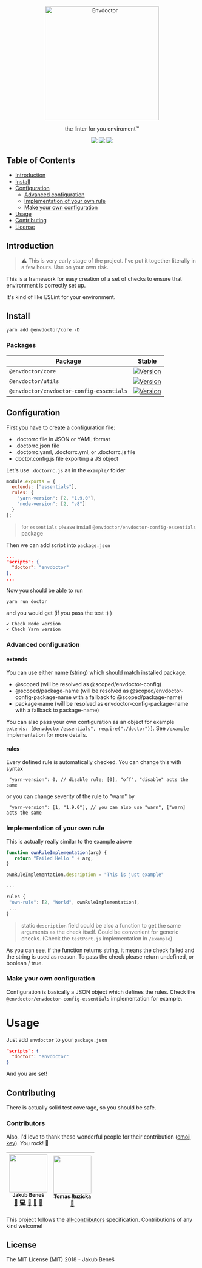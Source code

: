 <div align="center">
 <img src="https://user-images.githubusercontent.com/8135252/48912582-4ff7ed80-ee76-11e8-8eb4-68ed699ea0c4.png" alt="Envdoctor" title="Envdoctor" width="300">
 <p>the linter for you enviroment™</p>

<p align="center">
  <a href="https://codecov.io/gh/jukben/envdoctor"><img src="https://codecov.io/gh/jukben/envdoctor/branch/master/graph/badge.svg"></a>
  <a href="https://circleci.com/gh/jukben/envdoctor"><img src="https://circleci.com/gh/jukben/envdoctor.svg?style=svg"></a>
  <img src="https://img.shields.io/badge/all_contributors-1-orange.svg?style=flat-square">
</p>
 
</div>

## Table of Contents

- [Introduction](#introduction)
- [Install](#install)
- [Configuration](#configuration)
  - [Advanced configuration](#advanced-configuration)
  - [Implementation of your own rule](#implementation-of-your-own-rule)
  - [Make your own configuration](#make-your-own-configuration)
- [Usage](#usage)
- [Contributing](#contributing)
- [License](#license)

## Introduction

> ⚠️ This is very early stage of the project. I've put it together literally in a few hours. Use on your own risk.

This is a framework for easy creation of a set of checks to ensure that environment is correctly set up.

It's kind of like ESLint for your environment.

## Install

`yarn add @envdoctor/core -D`

### Packages

| Package                                  | Stable                                                                                 |
| ---------------------------------------- | -------------------------------------------------------------------------------------- |
| `@envdoctor/core`                        | [![Version][envdoctor-core-version]][envdoctor-core-package]                           |
| `@envdoctor/utils`                       | [![Version][envdoctor-utils-version]][envdoctor-utils-package]                         |
| `@envdoctor/envdoctor-config-essentials` | [![Version][envdoctor-config-essentials-version]][envdoctor-config-essentials-package] |

## Configuration

First you have to create a configuration file:

- .doctorrc file in JSON or YAML format
- .doctorrc.json file
- .doctorrc.yaml, .doctorrc.yml, or .doctorrc.js file
- doctor.config.js file exporting a JS object

Let's use `.doctorrc.js` as in the `example/` folder

```js
module.exports = {
  extends: ["essentials"],
  rules: {
    "yarn-version": [2, "1.9.0"],
    "node-version": [2, "v8"]
  }
};
```

> for `essentials` please install `@envdoctor/envdoctor-config-essentials` package

Then we can add script into `package.json`

```json
...
"scripts": {
  "doctor": "envdoctor"
},
...
```

Now you should be able to run

`yarn run doctor`

and you would get (if you pass the test :) )

```
✔ Check Node version
✔ Check Yarn version
```

### Advanced configuration

#### extends

You can use either name (string) which should match installed package.

- @scoped (will be resolved as @scoped/envdoctor-config)
- @scoped/package-name (will be resolved as @scoped/envdoctor-config-package-name with a fallback to @scoped/package-name)
- package-name (will be resolved as envdoctor-config-package-name with a fallback to package-name)

You can also pass your own configuration as an object for example `extends: [@envdoctor/essentials", require("./doctor")]`. See `/example` implementation for more details.

#### rules

Every defined rule is automatically checked. You can change this with syntax

```
 "yarn-version": 0, // disable rule; [0], "off", "disable" acts the same
```

or you can change severity of the rule to "warn" by

```
 "yarn-version": [1, "1.9.0"], // you can also use "warn", ["warn] acts the same
```

### Implementation of your own rule

This is actually really similar to the example above

```js
function ownRuleImplementation(arg) {
   return "Failed Hello " + arg;
}

ownRuleImplementation.description = "This is just example"

...

rules {
 "own-rule": [2, "World", ownRuleImplementation],
 ...
}
```

> static `description` field could be also a function to get the same arguments as the check itself. Could be convenient for generic checks. (Check the `testPort.js` implementation in `/example`)

As you can see, if the function returns string, it means the check failed and the string is used as reason. To pass the check please return undefined, or boolean / true.

### Make your own configuration

Configuration is basically a JSON object which defines the rules. Check the `@envdoctor/envdoctor-config-essentials` implementation for example.

# Usage

Just add `envdoctor` to your `package.json`

```json
"scripts": {
  "doctor": "envdoctor"
}
```

And you are set!

<!-- urls -->

[envdoctor-core-version]: https://img.shields.io/npm/v/@envdoctor/core.svg?style=flat-square
[envdoctor-core-package]: https://www.npmjs.com/package/@envdoctor/core
[envdoctor-utils-version]: https://img.shields.io/npm/v/@envdoctor/utils.svg?style=flat-square
[envdoctor-utils-package]: https://www.npmjs.com/package/@envdoctor/utils
[envdoctor-config-essentials-version]: https://img.shields.io/npm/v/@envdoctor/envdoctor-config-essentials.svg?style=flat-square
[envdoctor-config-essentials-package]: https://www.npmjs.com/package/@envdoctor/envdoctor-config-essentials

## Contributing

There is actually solid test coverage, so you should be safe.

### Contributors

Also, I'd love to thank these wonderful people for their contribution ([emoji key](https://github.com/kentcdodds/all-contributors#emoji-key)). You rock! 💪

<!-- ALL-CONTRIBUTORS-LIST:START - Do not remove or modify this section -->
<!-- prettier-ignore -->
| [<img src="https://avatars3.githubusercontent.com/u/8135252?v=4" width="100px;"/><br /><sub><b>Jakub Beneš</b></sub>](https://jukben.cz)<br />[🐛](https://github.com/jukben/envdoctor/issues?q=author%3Ajukben "Bug reports") [💻](https://github.com/jukben/envdoctor/commits?author=jukben "Code") [🎨](#design-jukben "Design") [📖](https://github.com/jukben/envdoctor/commits?author=jukben "Documentation") [🤔](#ideas-jukben "Ideas, Planning, & Feedback") | [<img src="https://avatars0.githubusercontent.com/u/140393?v=4" width="100px;"/><br /><sub><b>Tomas Ruzicka</b></sub>](http://linkedin.com/in/tomruzicka)<br />[📖](https://github.com/jukben/envdoctor/commits?author=LeZuse "Documentation") |
| :---: | :---: |
<!-- ALL-CONTRIBUTORS-LIST:END -->

This project follows the [all-contributors](https://github.com/kentcdodds/all-contributors) specification. Contributions of any kind welcome!

## License

The MIT License (MIT) 2018 - Jakub Beneš
